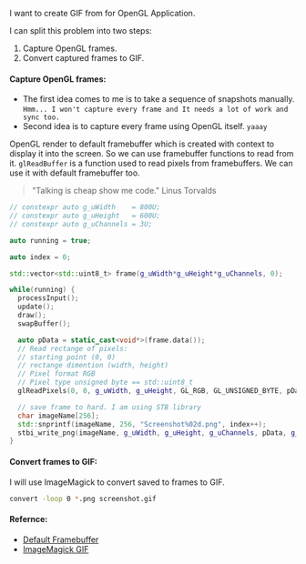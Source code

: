 <!--
.. title: Save OpenGL frame to image
.. slug: save-opengl-frame
.. date: 2020-01-02 02:02:18 UTC+02:00
.. tags: opengl, cpp, cmake
.. category:
.. link:
.. description: Save OpenGL frame to image
.. type: text
-->

I want to create GIF from for OpenGL Application.

I can split this problem into two steps:
1. Capture OpenGL frames.
2. Convert captured frames to GIF.

#### Capture OpenGL frames:
- The first idea comes to me is to take a sequence of snapshots manually.
`Hmm... I won't capture every frame and It needs a lot of work and sync too.`
- Second idea is to capture every frame using OpenGL itself. `yaaay`

OpenGL render to default framebuffer which is created with context to display it into the screen.
So we can use framebuffer functions to read from it.
`glReadBuffer` is a function used to read pixels from framebuffers.
We can use it with default framebuffer too.

> "Talking is cheap show me code." Linus Torvalds

```cpp
// constexpr auto g_uWidth    = 800U;
// constexpr auto g_uHeight   = 600U;
// constexpr auto g_uChannels = 3U;

auto running = true;

auto index = 0;

std::vector<std::uint8_t> frame(g_uWidth*g_uHeight*g_uChannels, 0);

while(running) {
  processInput();
  update();
  draw();
  swapBuffer();

  auto pData = static_cast<void*>(frame.data());
  // Read rectange of pixels:
  // starting point (0, 0)
  // rectange dimention (width, height)
  // Pixel format RGB
  // Pixel type unsigned byte == std::uint8_t
  glReadPixels(0, 0, g_uWidth, g_uHeight, GL_RGB, GL_UNSIGNED_BYTE, pData);

  // save frame to hard. I am using STB library
  char imageName[256];
  std::snprintf(imageName, 256, "Screenshot%02d.png", index++);
  stbi_write_png(imageName, g_uWidth, g_uHeight, g_uChannels, pData, g_uWidth * g_uChannels);
}
```

#### Convert frames to GIF:

I will use ImageMagick to convert saved to frames to GIF.
```bash
convert -loop 0 *.png screenshot.gif
```

#### Refernce:
- [Default Framebuffer](https://www.khronos.org/opengl/wiki/Default_Framebuffer)
- [ImageMagick GIF](https://imagemagick.org/script/animate.php)

